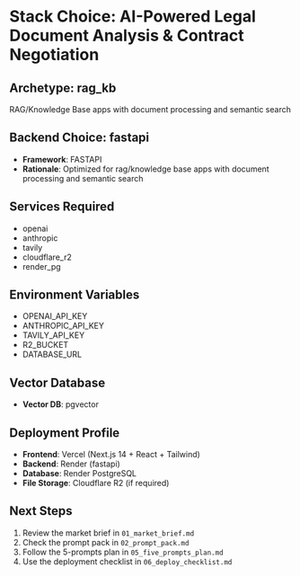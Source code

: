 # Stack Choice: AI-Powered Legal Document Analysis & Contract Negotiation

## Archetype: rag_kb
RAG/Knowledge Base apps with document processing and semantic search

## Backend Choice: fastapi
- **Framework**: FASTAPI
- **Rationale**: Optimized for rag/knowledge base apps with document processing and semantic search

## Services Required
- openai
- anthropic
- tavily
- cloudflare_r2
- render_pg

## Environment Variables
- OPENAI_API_KEY
- ANTHROPIC_API_KEY
- TAVILY_API_KEY
- R2_BUCKET
- DATABASE_URL

## Vector Database
- **Vector DB**: pgvector

## Deployment Profile
- **Frontend**: Vercel (Next.js 14 + React + Tailwind)
- **Backend**: Render (fastapi)
- **Database**: Render PostgreSQL
- **File Storage**: Cloudflare R2 (if required)

## Next Steps
1. Review the market brief in `01_market_brief.md`
2. Check the prompt pack in `02_prompt_pack.md`
3. Follow the 5-prompts plan in `05_five_prompts_plan.md`
4. Use the deployment checklist in `06_deploy_checklist.md`
